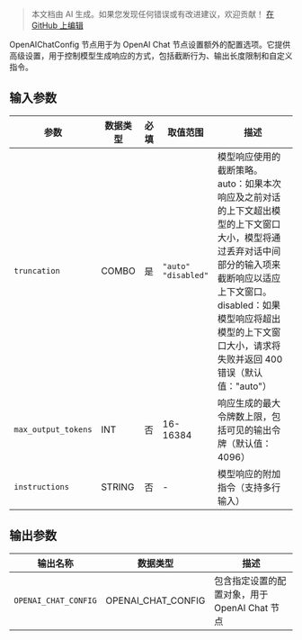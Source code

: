 > 本文档由 AI 生成。如果您发现任何错误或有改进建议，欢迎贡献！ [在 GitHub 上编辑](https://github.com/Comfy-Org/embedded-docs/blob/main/comfyui_embedded_docs/docs/OpenAIChatConfig/zh.md)

OpenAIChatConfig 节点用于为 OpenAI Chat 节点设置额外的配置选项。它提供高级设置，用于控制模型生成响应的方式，包括截断行为、输出长度限制和自定义指令。

## 输入参数

| 参数 | 数据类型 | 必填 | 取值范围 | 描述 |
|------|-----------|----------|-------|-------------|
| `truncation` | COMBO | 是 | `"auto"`<br>`"disabled"` | 模型响应使用的截断策略。auto：如果本次响应及之前对话的上下文超出模型的上下文窗口大小，模型将通过丢弃对话中间部分的输入项来截断响应以适应上下文窗口。disabled：如果模型响应将超出模型的上下文窗口大小，请求将失败并返回 400 错误（默认值："auto"） |
| `max_output_tokens` | INT | 否 | 16-16384 | 响应生成的最大令牌数上限，包括可见的输出令牌（默认值：4096） |
| `instructions` | STRING | 否 | - | 模型响应的附加指令（支持多行输入） |

## 输出参数

| 输出名称 | 数据类型 | 描述 |
|----------|-----------|-------------|
| `OPENAI_CHAT_CONFIG` | OPENAI_CHAT_CONFIG | 包含指定设置的配置对象，用于 OpenAI Chat 节点 |
